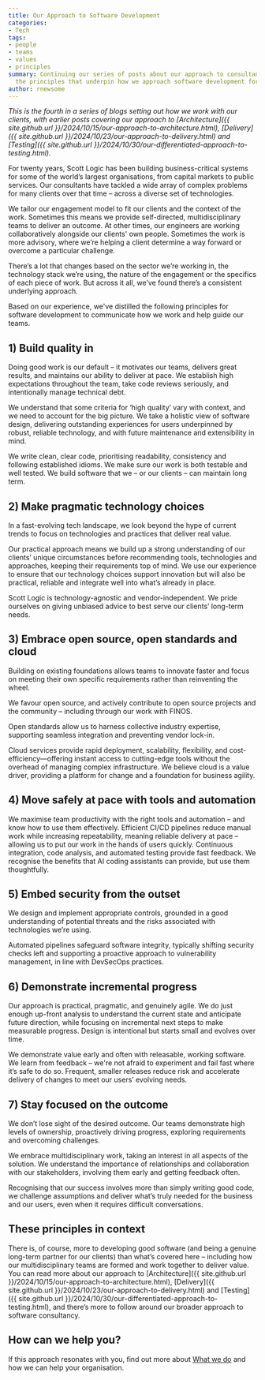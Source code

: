 ```yaml
---
title: Our Approach to Software Development
categories:
- Tech
tags:
- people
- teams
- values
- principles
summary: Continuing our series of posts about our approach to consultancy, we cover
  the principles that underpin how we approach software development for our clients.
author: rnewsome
---
```


_This is the fourth in a series of blogs setting out how we work with our clients, with earlier posts covering our approach to [Architecture]({{ site.github.url }}/2024/10/15/our-approach-to-architecture.html), [Delivery]({{ site.github.url }}/2024/10/23/our-approach-to-delivery.html) and [Testing]({{ site.github.url }}/2024/10/30/our-differentiated-approach-to-testing.html)._

For twenty years, Scott Logic has been building business-critical systems for some of the world’s largest organisations, from capital markets to public services. Our consultants have tackled a wide array of complex problems for many clients over that time – across a diverse set of technologies.  

We tailor our engagement model to fit our clients and the context of the work. Sometimes this means we provide self-directed, multidisciplinary teams to deliver an outcome. At other times, our engineers are working collaboratively alongside our clients' own people. Sometimes the work is more advisory, where we’re helping a client determine a way forward or overcome a particular challenge.  

There’s a lot that changes based on the sector we’re working in, the technology stack we’re using, the nature of the engagement or the specifics of each piece of work. But across it all, we’ve found there’s a consistent underlying approach. 

Based on our experience, we've distilled the following principles for software development to communicate how we work and help guide our teams. 

## 1) Build quality in 

Doing good work is our default – it motivates our teams, delivers great results, and maintains our ability to deliver at pace. We establish high expectations throughout the team, take code reviews seriously, and intentionally manage technical debt. 

We understand that some criteria for ‘high quality’ vary with context, and we need to account for the big picture. We take a holistic view of software design, delivering outstanding experiences for users underpinned by robust, reliable technology, and with future maintenance and extensibility in mind. 

We write clean, clear code, prioritising readability, consistency and following established idioms. We make sure our work is both testable and well tested. We build software that we – or our clients – can maintain long term. 

## 2) Make pragmatic technology choices 

In a fast-evolving tech landscape, we look beyond the hype of current trends to focus on technologies and practices that deliver real value.  

Our practical approach means we build up a strong understanding of our clients’ unique circumstances before recommending tools, technologies and approaches, keeping their requirements top of mind. We use our experience to ensure that our technology choices support innovation but will also be practical, reliable and integrate well into what’s already in place.  

Scott Logic is technology-agnostic and vendor-independent. We pride ourselves on giving unbiased advice to best serve our clients’ long-term needs. 

## 3) Embrace open source, open standards and cloud 

Building on existing foundations allows teams to innovate faster and focus on meeting their own specific requirements rather than reinventing the wheel.  

We favour open source, and actively contribute to open source projects and the community – including through our work with FINOS. 

Open standards allow us to harness collective industry expertise, supporting seamless integration and preventing vendor lock-in.  

Cloud services provide rapid deployment, scalability, flexibility, and cost-efficiency—offering instant access to cutting-edge tools without the overhead of managing complex infrastructure. We believe cloud is a value driver, providing a platform for change and a foundation for business agility. 

## 4) Move safely at pace with tools and automation 

We maximise team productivity with the right tools and automation – and know how to use them effectively. Efficient CI/CD pipelines reduce manual work while increasing repeatability, meaning reliable delivery at pace – allowing us to put our work in the hands of users quickly. Continuous integration, code analysis, and automated testing provide fast feedback. We recognise the benefits that AI coding assistants can provide, but use them thoughtfully. 

## 5) Embed security from the outset 

We design and implement appropriate controls, grounded in a good understanding of potential threats and the risks associated with technologies we’re using. 

Automated pipelines safeguard software integrity, typically shifting security checks left and supporting a proactive approach to vulnerability management, in line with DevSecOps practices. 

## 6) Demonstrate incremental progress 

Our approach is practical, pragmatic, and genuinely agile. We do just enough up-front analysis to understand the current state and anticipate future direction, while focusing on incremental next steps to make measurable progress. Design is intentional but starts small and evolves over time.  

We demonstrate value early and often with releasable, working software. We learn from feedback – we're not afraid to experiment and fail fast where it’s safe to do so. Frequent, smaller releases reduce risk and accelerate delivery of changes to meet our users’ evolving needs.  

## 7) Stay focused on the outcome 

We don’t lose sight of the desired outcome. Our teams demonstrate high levels of ownership, proactively driving progress, exploring requirements and overcoming challenges.  

We embrace multidisciplinary work, taking an interest in all aspects of the solution. We understand the importance of relationships and collaboration with our stakeholders, involving them early and getting feedback often. 

Recognising that our success involves more than simply writing good code, we challenge assumptions and deliver what’s truly needed for the business and our users, even when it requires difficult conversations. 

## These principles in context 

There is, of course, more to developing good software (and being a genuine long-term partner for our clients) than what’s covered here – including how our multidisciplinary teams are formed and work together to deliver value. You can read more about our approach to [Architecture]({{ site.github.url }}/2024/10/15/our-approach-to-architecture.html), [Delivery]({{ site.github.url }}/2024/10/23/our-approach-to-delivery.html) and [Testing]({{ site.github.url }}/2024/10/30/our-differentiated-approach-to-testing.html), and there’s more to follow around our broader approach to software consultancy. 

## How can we help you? 

If this approach resonates with you, find out more about [What we do](https://www.scottlogic.com/what-we-do) and how we can help your organisation. 